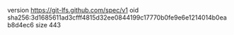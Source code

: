 version https://git-lfs.github.com/spec/v1
oid sha256:3d1685611ad3cfff4815d32ee0844199c17770b0fe9e6e1214014b0eab8d4ec6
size 443
